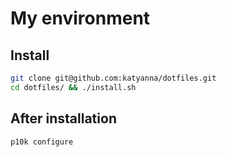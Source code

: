 # My environment

## Install
```bash
git clone git@github.com:katyanna/dotfiles.git
cd dotfiles/ && ./install.sh
```

## After installation
```bash
p10k configure
```
